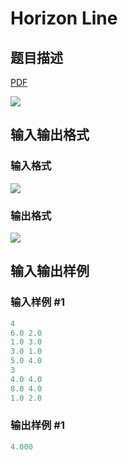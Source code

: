 # Horizon Line

## 题目描述

[problemUrl]: https://uva.onlinejudge.org/index.php?option=com_onlinejudge&Itemid=8&category=11&page=show_problem&problem=913

[PDF](https://uva.onlinejudge.org/external/9/p972.pdf)

![](https://cdn.luogu.com.cn/upload/vjudge_pic/UVA972/ed2c756d6f9cd577a324bf9df19eafb48a85bf5b.png)

## 输入输出格式

### 输入格式

![](https://cdn.luogu.com.cn/upload/vjudge_pic/UVA972/1d7b2b5ddca487e35fee77b1d06014d352962512.png)

### 输出格式

![](https://cdn.luogu.com.cn/upload/vjudge_pic/UVA972/6090f9228bcc586f8233a77b28d26341672244a9.png)

## 输入输出样例

### 输入样例 #1

```cpp
4
6.0 2.0
1.0 3.0
3.0 1.0
5.0 4.0
3
4.0 4.0
8.0 4.0
1.0 2.0
```


### 输出样例 #1

```cpp
4.000
```


